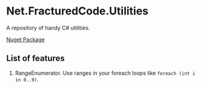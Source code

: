 # Net.FracturedCode.Utilities

A repository of handy C# utilities.

[Nuget Package](https://www.nuget.org/packages/Net.FracturedCode.Utilities/1.0.0)

## List of features

1. RangeEnumerator. Use ranges in your foreach loops like `foreach (int i in 0..9)`.
